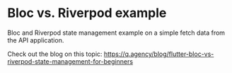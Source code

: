 # Bloc vs. Riverpod example

Bloc and Riverpod state management example on a simple fetch data from the API application.

Check out the blog on this topic: https://q.agency/blog/flutter-bloc-vs-riverpod-state-management-for-beginners
